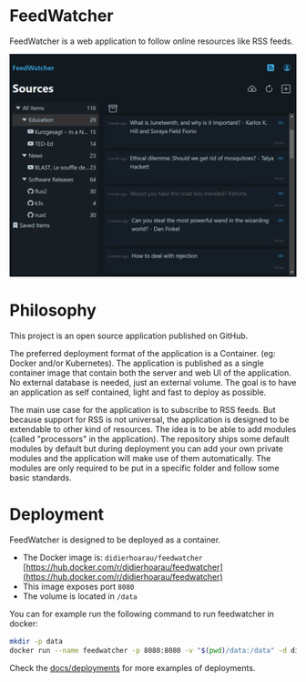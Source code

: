 # FeedWatcher

FeedWatcher is a web application to follow online resources like RSS feeds.

![](docs/images/screenshot_list.png?raw=true)

# Philosophy

This project is an open source application published on GitHub.

The preferred deployment format of the application is a Container. (eg: Docker and/or Kubernetes). The application is published as a single container image that contain both the server and web UI of the application. No external database is needed, just an external volume. The goal is to have an application as self contained, light and fast to deploy as possible.

The main use case for the application is to subscribe to RSS feeds. But because support for RSS is not universal, the application is designed to be extendable to other kind of resources. The idea is to be able to add modules (called "processors" in the application). The repository ships some default modules by default but during deployment you can add your own private modules and the application will make use of them automatically. The modules are only required to be put in a specific folder and follow some basic standards.

# Deployment

FeedWatcher is designed to be deployed as a container.

- The Docker image is: `didierhoarau/feedwatcher` [https://hub.docker.com/r/didierhoarau/feedwatcher](https://hub.docker.com/r/didierhoarau/feedwatcher)
- This image exposes port `8080`
- The volume is located in `/data`

You can for example run the following command to run feedwatcher in docker:

```bash
mkdir -p data
docker run --name feedwatcher -p 8080:8080 -v "$(pwd)/data:/data" -d didierhoarau/feedwatcher
```

Check the [docs/deployments](docs/deployments) for more examples of deployments.
